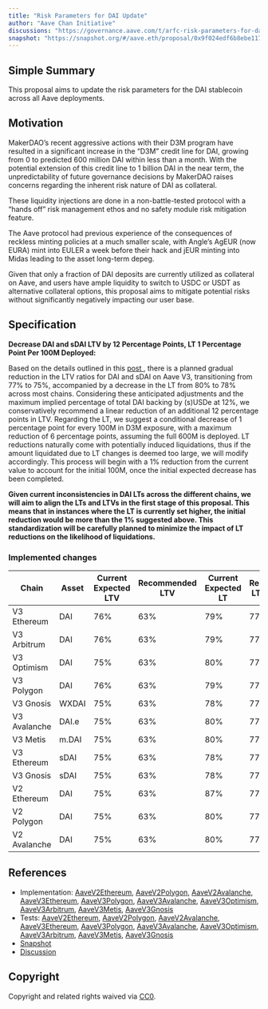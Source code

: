 ```yaml
---
title: "Risk Parameters for DAI Update"
author: "Aave Chan Initiative"
discussions: "https://governance.aave.com/t/arfc-risk-parameters-for-dai-update/17211"
snapshot: "https://snapshot.org/#/aave.eth/proposal/0x9f024edf6b8ebe1177503fbed3ceb6b5847cc0cae0e9269132c39b223db30023"
---
```


## Simple Summary

This proposal aims to update the risk parameters for the DAI stablecoin across all Aave deployments.

## Motivation

MakerDAO’s recent aggressive actions with their D3M program have resulted in a significant increase in the “D3M” credit line for DAI, growing from 0 to predicted 600 million DAI within less than a month. With the potential extension of this credit line to 1 billion DAI in the near term, the unpredictability of future governance decisions by MakerDAO raises concerns regarding the inherent risk nature of DAI as collateral.

These liquidity injections are done in a non-battle-tested protocol with a “hands off” risk management ethos and no safety module risk mitigation feature.

The Aave protocol had previous experience of the consequences of reckless minting policies at a much smaller scale, with Angle’s AgEUR (now EURA) mint into EULER a week before their hack and jEUR minting into Midas leading to the asset long-term depeg.

Given that only a fraction of DAI deposits are currently utilized as collateral on Aave, and users have ample liquidity to switch to USDC or USDT as alternative collateral options, this proposal aims to mitigate potential risks without significantly negatively impacting our user base.

## Specification

**Decrease DAI and sDAI LTV by 12 Percentage Points, LT 1 Percentage Point Per 100M Deployed:**

Based on the details outlined in this [post ](https://governance.aave.com/t/generalized-lt-ltv-reduction-on-aave/16766), there is a planned gradual reduction in the LTV ratios for DAI and sDAI on Aave V3, transitioning from 77% to 75%, accompanied by a decrease in the LT from 80% to 78% across most chains. Considering these anticipated adjustments and the maximum implied percentage of total DAI backing by (s)USDe at 12%, we conservatively recommend a linear reduction of an additional 12 percentage points in LTV. Regarding the LT, we suggest a conditional decrease of 1 percentage point for every 100M in D3M exposure, with a maximum reduction of 6 percentage points, assuming the full 600M is deployed. LT reductions naturally come with potentially induced liquidations, thus if the amount liquidated due to LT changes is deemed too large, we will modify accordingly. This process will begin with a 1% reduction from the current value to account for the initial 100M, once the initial expected decrease has been completed.

**Given current inconsistencies in DAI LTs across the different chains, we will aim to align the LTs and LTVs in the first stage of this proposal. This means that in instances where the LT is currently set higher, the initial reduction would be more than the 1% suggested above. This standardization will be carefully planned to minimize the impact of LT reductions on the likelihood of liquidations.**

### Implemented changes

| Chain        | Asset | Current Expected LTV | Recommended LTV | Current Expected LT | Recommended LT (1st stage) | Recommended LT (Last Stage) |
| ------------ | ----- | -------------------- | --------------- | ------------------- | -------------------------- | --------------------------- |
| V3 Ethereum  | DAI   | 76%                  | 63%             | 79%                 | 77%                        | 72%                         |
| V3 Arbitrum  | DAI   | 76%                  | 63%             | 79%                 | 77%                        | 72%                         |
| V3 Optimism  | DAI   | 75%                  | 63%             | 80%                 | 77%                        | 72%                         |
| V3 Polygon   | DAI   | 76%                  | 63%             | 79%                 | 77%                        | 72%                         |
| V3 Gnosis    | WXDAI | 75%                  | 63%             | 78%                 | 77%                        | 72%                         |
| V3 Avalanche | DAI.e | 75%                  | 63%             | 80%                 | 77%                        | 72%                         |
| V3 Metis     | m.DAI | 75%                  | 63%             | 80%                 | 77%                        | 72%                         |
| V3 Ethereum  | sDAI  | 75%                  | 63%             | 78%                 | 77%                        | 72%                         |
| V3 Gnosis    | sDAI  | 75%                  | 63%             | 78%                 | 77%                        | 72%                         |
| V2 Ethereum  | DAI   | 75%                  | 63%             | 87%                 | 77%                        | 72%                         |
| V2 Polygon   | DAI   | 75%                  | 63%             | 80%                 | 77%                        | 72%                         |
| V2 Avalanche | DAI   | 75%                  | 63%             | 80%                 | 77%                        | 72%                         |

## References

- Implementation: [AaveV2Ethereum](https://github.com/bgd-labs/aave-proposals-v3/blob/main/src/20240411_Multi_RiskParametersForDAIUpdate/AaveV2Ethereum_RiskParametersForDAIUpdate_20240411.sol), [AaveV2Polygon](https://github.com/bgd-labs/aave-proposals-v3/blob/main/src/20240411_Multi_RiskParametersForDAIUpdate/AaveV2Polygon_RiskParametersForDAIUpdate_20240411.sol), [AaveV2Avalanche](https://github.com/bgd-labs/aave-proposals-v3/blob/main/src/20240411_Multi_RiskParametersForDAIUpdate/AaveV2Avalanche_RiskParametersForDAIUpdate_20240411.sol), [AaveV3Ethereum](https://github.com/bgd-labs/aave-proposals-v3/blob/main/src/20240411_Multi_RiskParametersForDAIUpdate/AaveV3Ethereum_RiskParametersForDAIUpdate_20240411.sol), [AaveV3Polygon](https://github.com/bgd-labs/aave-proposals-v3/blob/main/src/20240411_Multi_RiskParametersForDAIUpdate/AaveV3Polygon_RiskParametersForDAIUpdate_20240411.sol), [AaveV3Avalanche](https://github.com/bgd-labs/aave-proposals-v3/blob/main/src/20240411_Multi_RiskParametersForDAIUpdate/AaveV3Avalanche_RiskParametersForDAIUpdate_20240411.sol), [AaveV3Optimism](https://github.com/bgd-labs/aave-proposals-v3/blob/main/src/20240411_Multi_RiskParametersForDAIUpdate/AaveV3Optimism_RiskParametersForDAIUpdate_20240411.sol), [AaveV3Arbitrum](https://github.com/bgd-labs/aave-proposals-v3/blob/main/src/20240411_Multi_RiskParametersForDAIUpdate/AaveV3Arbitrum_RiskParametersForDAIUpdate_20240411.sol), [AaveV3Metis](https://github.com/bgd-labs/aave-proposals-v3/blob/main/src/20240411_Multi_RiskParametersForDAIUpdate/AaveV3Metis_RiskParametersForDAIUpdate_20240411.sol), [AaveV3Gnosis](https://github.com/bgd-labs/aave-proposals-v3/blob/main/src/20240411_Multi_RiskParametersForDAIUpdate/AaveV3Gnosis_RiskParametersForDAIUpdate_20240411.sol)
- Tests: [AaveV2Ethereum](https://github.com/bgd-labs/aave-proposals-v3/blob/main/src/20240411_Multi_RiskParametersForDAIUpdate/AaveV2Ethereum_RiskParametersForDAIUpdate_20240411.t.sol), [AaveV2Polygon](https://github.com/bgd-labs/aave-proposals-v3/blob/main/src/20240411_Multi_RiskParametersForDAIUpdate/AaveV2Polygon_RiskParametersForDAIUpdate_20240411.t.sol), [AaveV2Avalanche](https://github.com/bgd-labs/aave-proposals-v3/blob/main/src/20240411_Multi_RiskParametersForDAIUpdate/AaveV2Avalanche_RiskParametersForDAIUpdate_20240411.t.sol), [AaveV3Ethereum](https://github.com/bgd-labs/aave-proposals-v3/blob/main/src/20240411_Multi_RiskParametersForDAIUpdate/AaveV3Ethereum_RiskParametersForDAIUpdate_20240411.t.sol), [AaveV3Polygon](https://github.com/bgd-labs/aave-proposals-v3/blob/main/src/20240411_Multi_RiskParametersForDAIUpdate/AaveV3Polygon_RiskParametersForDAIUpdate_20240411.t.sol), [AaveV3Avalanche](https://github.com/bgd-labs/aave-proposals-v3/blob/main/src/20240411_Multi_RiskParametersForDAIUpdate/AaveV3Avalanche_RiskParametersForDAIUpdate_20240411.t.sol), [AaveV3Optimism](https://github.com/bgd-labs/aave-proposals-v3/blob/main/src/20240411_Multi_RiskParametersForDAIUpdate/AaveV3Optimism_RiskParametersForDAIUpdate_20240411.t.sol), [AaveV3Arbitrum](https://github.com/bgd-labs/aave-proposals-v3/blob/main/src/20240411_Multi_RiskParametersForDAIUpdate/AaveV3Arbitrum_RiskParametersForDAIUpdate_20240411.t.sol), [AaveV3Metis](https://github.com/bgd-labs/aave-proposals-v3/blob/main/src/20240411_Multi_RiskParametersForDAIUpdate/AaveV3Metis_RiskParametersForDAIUpdate_20240411.t.sol), [AaveV3Gnosis](https://github.com/bgd-labs/aave-proposals-v3/blob/main/src/20240411_Multi_RiskParametersForDAIUpdate/AaveV3Gnosis_RiskParametersForDAIUpdate_20240411.t.sol)
- [Snapshot](https://snapshot.org/#/aave.eth/proposal/0x9f024edf6b8ebe1177503fbed3ceb6b5847cc0cae0e9269132c39b223db30023)
- [Discussion](https://governance.aave.com/t/arfc-risk-parameters-for-dai-update/17211)

## Copyright

Copyright and related rights waived via [CC0](https://creativecommons.org/publicdomain/zero/1.0/).
